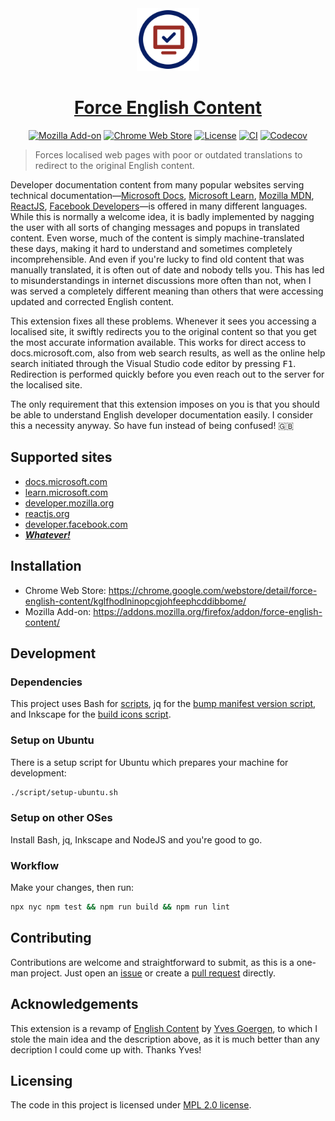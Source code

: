 <div align="center">

<img src="https://raw.githubusercontent.com/mdesantis/force-english-content/main/icon.svg?sanitize=true" height="100" alt="Logo of the project"/>

# [Force English Content](https://github.com/mdesantis/force-english-content#readme)

[![Mozilla Add-on](https://img.shields.io/amo/v/%7B45b75146-960d-47e4-b45f-c642ae8a336d%7D)](https://addons.mozilla.org/firefox/addon/force-english-content/)
[![Chrome Web Store](https://img.shields.io/chrome-web-store/v/kglfhodlninopcgjohfeephcddibbome)](https://chrome.google.com/webstore/detail/force-english-content/kglfhodlninopcgjohfeephcddibbome/)
[![License](https://img.shields.io/github/license/mdesantis/force-english-content)](https://github.com/mdesantis/force-english-content#licensing)
[![CI](https://img.shields.io/github/actions/workflow/status/mdesantis/force-english-content/.github/workflows/ci.yml?branch=main)](https://github.com/mdesantis/force-english-content/actions/workflows/ci.yml)
[![Codecov](https://img.shields.io/codecov/c/gh/mdesantis/force-english-content)](https://app.codecov.io/gh/mdesantis/force-english-content)

</div>

> Forces localised web pages with poor or outdated translations to redirect to
> the original English content.

Developer documentation content from many popular websites serving technical
documentation—[Microsoft Docs](https://docs.microsoft.com), [Microsoft
Learn](https://learn.microsoft.com), [Mozilla
MDN](https://developer.mozilla.org), [ReactJS](https://reactjs.org), [Facebook
Developers](https://developers.facebook.com)—is offered in many different
languages. While this is normally a welcome idea, it is badly implemented by
nagging the user with all sorts of changing messages and popups in translated
content. Even worse, much of the content is simply machine-translated these
days, making it hard to understand and sometimes completely incomprehensible.
And even if you're lucky to find old content that was manually translated, it is
often out of date and nobody tells you. This has led to misunderstandings in
internet discussions more often than not, when I was served a completely
different meaning than others that were accessing updated and corrected English
content.

This extension fixes all these problems. Whenever it sees you accessing a
localised site, it swiftly redirects you to the original content so that you get
the most accurate information available. This works for direct access to
docs.microsoft.com, also from web search results, as well as the online help
search initiated through the Visual Studio code editor by pressing
<kbd>F1</kbd>. Redirection is performed quickly before you even reach out to the
server for the localised site.

The only requirement that this extension imposes on you is that you should be
able to understand English developer documentation easily. I consider this a
necessity anyway. So have fun instead of being confused! :gb:

## Supported sites

- [docs.microsoft.com](https://docs.microsoft.com)
- [learn.microsoft.com](https://learn.microsoft.com)
- [developer.mozilla.org](https://developer.mozilla.org/docs)
- [reactjs.org](https://reactjs.org)
- [developer.facebook.com](https://developer.facebook.com)
- [***Whatever!***](https://github.com/mdesantis/force-english-content/issues/new?labels=enhancement&title=Add%20support%20for%20www.example.com&body=Hello!%20Is%20it%20possible%20to%20rewrite%20%60http%3A%2F%2Fwww.example.com%60%20to%20%60http%3A%2F%2Fwww.example.com/en-US%60%3F%20Thanks!)

## Installation

- Chrome Web Store: https://chrome.google.com/webstore/detail/force-english-content/kglfhodlninopcgjohfeephcddibbome/
- Mozilla Add-on: https://addons.mozilla.org/firefox/addon/force-english-content/

## Development

### Dependencies

This project uses Bash for [scripts](./scripts), jq for the [bump manifest
version script](./scripts/update-manifests-extension-version.sh), and Inkscape for the [build
icons script](./scripts/build-icons.sh).

### Setup on Ubuntu

There is a setup script for Ubuntu which prepares your machine for development:

```sh
./script/setup-ubuntu.sh
```

### Setup on other OSes

Install Bash, jq, Inkscape and NodeJS and you're good to go.

### Workflow

Make your changes, then run:

```sh
npx nyc npm test && npm run build && npm run lint
```

## Contributing

Contributions are welcome and straightforward to submit, as this is a one-man
project. Just open an
[issue](/https://github.com/mdesantis/force-english-content/issues) or create a
[pull request](https://github.com/mdesantis/force-english-content/pulls) directly.

## Acknowledgements

This extension is a revamp of [English
Content](https://addons.mozilla.org/it/firefox/addon/english-content) by [Yves
Goergen](https://addons.mozilla.org/it/firefox/user/2296386/), to which I stole
the main idea and the description above, as it is much better than any
decription I could come up with. Thanks Yves!

## Licensing

The code in this project is licensed under [MPL 2.0 license](LICENSE).
